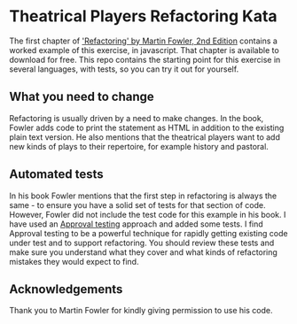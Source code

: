 # Theatrical Players Refactoring Kata

The first chapter of ['Refactoring' by Martin Fowler, 2nd Edition](https://www.thoughtworks.com/books/refactoring2) contains a worked example of this exercise, in javascript. That chapter is available to download for free. This repo contains the starting point for this exercise in several languages, with tests, so you can try it out for yourself.

## What you need to change

Refactoring is usually driven by a need to make changes. In the book, Fowler adds code to print the statement as HTML in addition to the existing plain text version. He also mentions that the theatrical players want to add new kinds of plays to their repertoire, for example history and pastoral.

## Automated tests

In his book Fowler mentions that the first step in refactoring is always the same - to ensure you have a solid set of tests for that section of code. However, Fowler did not include the test code for this example in his book. I have used an [Approval testing](https://medium.com/97-things/approval-testing-33946cde4aa8) approach and added some tests. I find Approval testing to be a powerful technique for rapidly getting existing code under test and to support refactoring. You should review these tests and make sure you understand what they cover and what kinds of refactoring mistakes they would expect to find.

## Acknowledgements

Thank you to Martin Fowler for kindly giving permission to use his code.
